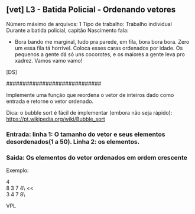 ## [vet] L3 - Batida Policial - Ordenando vetores
 Número máximo de arquivos: 1
Tipo de trabalho:  Trabalho individual
Durante a batida policial, capitão Nascimento fala:

- Bora bando me marginal, tudo pra parede, em fila, bora bora bora. Zero um essa fila tá horrível.
Coloca esses caras ordenados por idade. Os pequenos a gente dá só uns cocorotes, e os maiores 
a gente leva pro xadrez. Vamos vamo vamo!

[DS]

#############################

Implemente uma função que reordena o vetor de inteiros dado como entrada e retorne o vetor ordenado.

Dica: o bubble sort é fácil de implementar (embora não seja rápido):
https://pt.wikipedia.org/wiki/Bubble_sort

### Entrada: linha 1: O tamanho do vetor e seus elementos desordenados(1 a 50). Linha 2: os elementos.
### Saida: Os elementos do vetor ordenados em ordem crescente

Exemplo:
>>
4\
8 3 7 4\ 
<<\
3 4 7 8\

VPL

